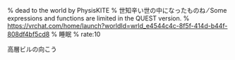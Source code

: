 % dead to the world by PhysisKITE
% 世知辛い世の中になったものね ⁄ Some expressions and functions are limited in the QUEST version․
% https://vrchat.com/home/launch?worldId=wrld_e4544c4c-8f5f-414d-b44f-808df4bf5cd8
% 睡眠
% rate:10

高層ビルの向こう

